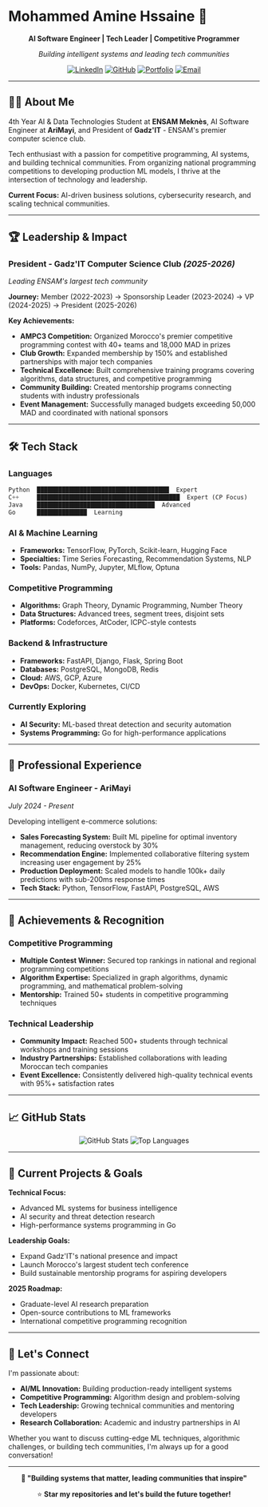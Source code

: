 # Mohammed Amine Hssaine  🚀

<div align="center">
  
**AI Software Engineer | Tech Leader | Competitive Programmer**

*Building intelligent systems and leading tech communities*

[![LinkedIn](https://img.shields.io/badge/LinkedIn-0077B5?style=for-the-badge&logo=linkedin&logoColor=white)](https://www.linkedin.com/in/medaminehssaine/)
[![GitHub](https://img.shields.io/badge/GitHub-100000?style=for-the-badge&logo=github&logoColor=white)](https://github.com/medaminehssaine)
[![Portfolio](https://img.shields.io/badge/Portfolio-000000?style=for-the-badge&logo=vercel&logoColor=white)](https://medaminehssaine.vercel.app)
[![Email](https://img.shields.io/badge/Email-D14836?style=for-the-badge&logo=gmail&logoColor=white)](mailto:med.amine.hssaine@gmail.com)

</div>

---

## 👨‍💻 About Me

4th Year AI & Data Technologies Student at **ENSAM Meknès**, AI Software Engineer at **AriMayi**, and President of **Gadz'IT** - ENSAM's premier computer science club.

Tech enthusiast with a passion for competitive programming, AI systems, and building technical communities. From organizing national programming competitions to developing production ML models, I thrive at the intersection of technology and leadership.

**Current Focus:** AI-driven business solutions, cybersecurity research, and scaling technical communities.

---

## 🏆 Leadership & Impact

### **President - Gadz'IT Computer Science Club** *(2025-2026)*
*Leading ENSAM's largest tech community*

**Journey:** Member (2022-2023) → Sponsorship Leader (2023-2024) → VP (2024-2025) → President (2025-2026)

**Key Achievements:**
- **AMPC3 Competition:** Organized Morocco's premier competitive programming contest with 40+ teams and 18,000 MAD in prizes
- **Club Growth:** Expanded membership by 150% and established partnerships with major tech companies
- **Technical Excellence:** Built comprehensive training programs covering algorithms, data structures, and competitive programming
- **Community Building:** Created mentorship programs connecting students with industry professionals
- **Event Management:** Successfully managed budgets exceeding 50,000 MAD and coordinated with national sponsors

---

## 🛠️ Tech Stack

### **Languages**
```python
Python  █████████████████████████████████████  Expert
C++     ████████████████████████████████████████  Expert (CP Focus)
Java    █████████████████████████████████  Advanced
Go      ██████████████  Learning
```

### **AI & Machine Learning**
- **Frameworks:** TensorFlow, PyTorch, Scikit-learn, Hugging Face
- **Specialties:** Time Series Forecasting, Recommendation Systems, NLP
- **Tools:** Pandas, NumPy, Jupyter, MLflow, Optuna

### **Competitive Programming**
- **Algorithms:** Graph Theory, Dynamic Programming, Number Theory
- **Data Structures:** Advanced trees, segment trees, disjoint sets
- **Platforms:** Codeforces, AtCoder, ICPC-style contests

### **Backend & Infrastructure**
- **Frameworks:** FastAPI, Django, Flask, Spring Boot
- **Databases:** PostgreSQL, MongoDB, Redis
- **Cloud:** AWS, GCP, Azure
- **DevOps:** Docker, Kubernetes, CI/CD

### **Currently Exploring**
- **AI Security:** ML-based threat detection and security automation
- **Systems Programming:** Go for high-performance applications

---

## 💼 Professional Experience

### **AI Software Engineer** - AriMayi
*July 2024 - Present*

Developing intelligent e-commerce solutions:
- **Sales Forecasting System:** Built ML pipeline for optimal inventory management, reducing overstock by 30%
- **Recommendation Engine:** Implemented collaborative filtering system increasing user engagement by 25%
- **Production Deployment:** Scaled models to handle 100k+ daily predictions with sub-200ms response times
- **Tech Stack:** Python, TensorFlow, FastAPI, PostgreSQL, AWS

---

## 🏅 Achievements & Recognition

### **Competitive Programming**
- **Multiple Contest Winner:** Secured top rankings in national and regional programming competitions
- **Algorithm Expertise:** Specialized in graph algorithms, dynamic programming, and mathematical problem-solving
- **Mentorship:** Trained 50+ students in competitive programming techniques

### **Technical Leadership**
- **Community Impact:** Reached 500+ students through technical workshops and training sessions
- **Industry Partnerships:** Established collaborations with leading Moroccan tech companies
- **Event Excellence:** Consistently delivered high-quality technical events with 95%+ satisfaction rates

---

## 📈 GitHub Stats

<div align="center">

![GitHub Stats](https://github-readme-stats.vercel.app/api?username=medaminehssaine&show_icons=true&theme=dark&hide_border=true&count_private=true)
![Top Languages](https://github-readme-stats.vercel.app/api/top-langs/?username=medaminehssaine&layout=compact&theme=dark&hide_border=true)

</div>

---

## 🚀 Current Projects & Goals

**Technical Focus:**
- Advanced ML systems for business intelligence
- AI security and threat detection research
- High-performance systems programming in Go

**Leadership Goals:**
- Expand Gadz'IT's national presence and impact
- Launch Morocco's largest student tech conference
- Build sustainable mentorship programs for aspiring developers

**2025 Roadmap:**
- Graduate-level AI research preparation
- Open-source contributions to ML frameworks
- International competitive programming recognition

---

## 🤝 Let's Connect

I'm passionate about:
- **AI/ML Innovation:** Building production-ready intelligent systems
- **Competitive Programming:** Algorithm design and problem-solving
- **Tech Leadership:** Growing technical communities and mentoring developers
- **Research Collaboration:** Academic and industry partnerships in AI

Whether you want to discuss cutting-edge ML techniques, algorithmic challenges, or building tech communities, I'm always up for a good conversation!

---

<div align="center">

**🎯 "Building systems that matter, leading communities that inspire"**

⭐ **Star my repositories and let's build the future together!**

</div>

